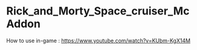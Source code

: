 # Rick_and_Morty_Space_cruiser_McAddon
How to use in-game : https://www.youtube.com/watch?v=KUbm-KgX14M 
